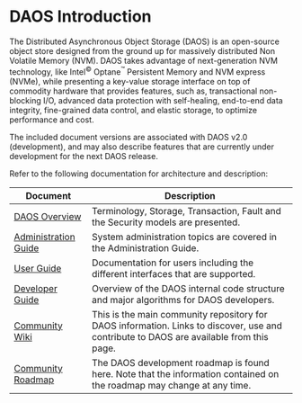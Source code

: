 # DAOS Introduction

The Distributed Asynchronous Object Storage (DAOS) is an open-source
object store designed from the ground up for massively distributed Non
Volatile Memory (NVM). DAOS takes advantage of next-generation NVM
technology, like Intel<sup>&copy;</sup> Optane<sup>&trade;</sup> Persistent Memory and NVM express (NVMe),
while presenting a key-value storage interface on top of commodity
hardware that provides features, such as, transactional non-blocking
I/O, advanced data protection with self-healing, end-to-end data
integrity, fine-grained data control, and elastic storage, to optimize
performance and cost.

The included document versions are associated with DAOS v2.0 (development), and may
also describe features that are currently under development for the
next DAOS release.

Refer to the following documentation for architecture and description:

| Document             | Description |
|----------------------|-------------|
|[DAOS Overview](https://daos-stack.github.io/overview/terminology/) |Terminology, Storage, Transaction, Fault and the Security models are presented.|
|[Administration Guide](https://daos-stack.github.io/admin/hardware/)|System administration topics are covered in the Administration Guide.|
|[User Guide](https://daos-stack.github.io/user/workflow/)|Documentation for users including the different interfaces that are supported.|
|[Developer Guide](https://github.com/daos-stack/daos/blob/master/src/README.md)|Overview of the DAOS internal code structure and major algorithms for DAOS developers.|
|[Community Wiki](https://wiki.hpdd.intel.com)|This is the main community repository for DAOS information. Links to discover, use and contribute to DAOS are available from this page.|
|[Community Roadmap](https://wiki.hpdd.intel.com/display/DC/Roadmap/)|The DAOS development roadmap is found here. Note that the information contained on the roadmap may change at any time.|
